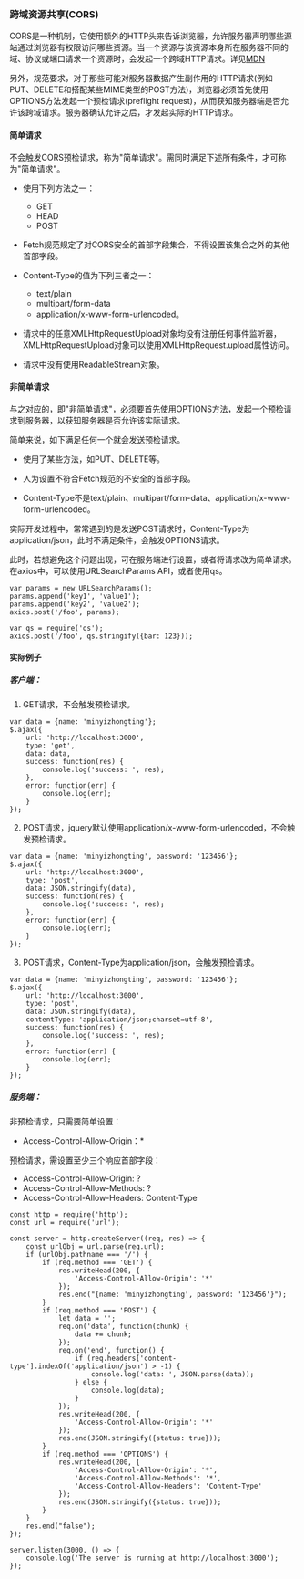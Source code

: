 ### 跨域资源共享(CORS)

CORS是一种机制，它使用额外的HTTP头来告诉浏览器，允许服务器声明哪些源站通过浏览器有权限访问哪些资源。当一个资源与该资源本身所在服务器不同的域、协议或端口请求一个资源时，会发起一个跨域HTTP请求。详见[MDN](https://developer.mozilla.org/zh-CN/docs/Web/HTTP/Access_control_CORS#%E8%8B%A5%E5%B9%B2%E8%AE%BF%E9%97%AE%E6%8E%A7%E5%88%B6%E5%9C%BA%E6%99%AF)


另外，规范要求，对于那些可能对服务器数据产生副作用的HTTP请求(例如PUT、DELETE和搭配某些MIME类型的POST方法)，浏览器必须首先使用OPTIONS方法发起一个预检请求(preflight request)，从而获知服务器端是否允许该跨域请求。服务器确认允许之后，才发起实际的HTTP请求。

#### 简单请求
不会触发CORS预检请求，称为"简单请求"。需同时满足下述所有条件，才可称为"简单请求"。
* 使用下列方法之一：
    - GET
    - HEAD
    - POST

* Fetch规范规定了对CORS安全的首部字段集合，不得设置该集合之外的其他首部字段。

* Content-Type的值为下列三者之一：
    - text/plain
    - multipart/form-data
    - application/x-www-form-urlencoded。

* 请求中的任意XMLHttpRequestUpload对象均没有注册任何事件监听器，XMLHttpRequestUpload对象可以使用XMLHttpRequest.upload属性访问。

* 请求中没有使用ReadableStream对象。

#### 非简单请求
与之对应的，即"非简单请求"，必须要首先使用OPTIONS方法，发起一个预检请求到服务器，以获知服务器是否允许该实际请求。 

简单来说，如下满足任何一个就会发送预检请求。

* 使用了某些方法，如PUT、DELETE等。

* 人为设置不符合Fetch规范的不安全的首部字段。

* Content-Type不是text/plain、multipart/form-data、application/x-www-form-urlencoded。

实际开发过程中，常常遇到的是发送POST请求时，Content-Type为application/json，此时不满足条件，会触发OPTIONS请求。

此时，若想避免这个问题出现，可在服务端进行设置，或者将请求改为简单请求。
在axios中，可以使用URLSearchParams API，或者使用qs。
```
var params = new URLSearchParams();
params.append('key1', 'value1');
params.append('key2', 'value2');
axios.post('/foo', params);
```
```
var qs = require('qs');
axios.post('/foo', qs.stringify({bar: 123}));
```

#### 实际例子

##### 客户端：

1. GET请求，不会触发预检请求。
```
var data = {name: 'minyizhongting'};
$.ajax({
    url: 'http://localhost:3000',
    type: 'get',
    data: data,
    success: function(res) {
        console.log('success: ', res);
    },
    error: function(err) {
        console.log(err);
    }
});
```
  
2. POST请求，jquery默认使用application/x-www-form-urlencoded，不会触发预检请求。
```
var data = {name: 'minyizhongting', password: '123456'};
$.ajax({
    url: 'http://localhost:3000',
    type: 'post',
    data: JSON.stringify(data),
    success: function(res) {
        console.log('success: ', res);
    },
    error: function(err) {
        console.log(err);
    }
});
```

3. POST请求，Content-Type为application/json，会触发预检请求。
```
var data = {name: 'minyizhongting', password: '123456'};
$.ajax({
    url: 'http://localhost:3000',
    type: 'post',
    data: JSON.stringify(data),
    contentType: 'application/json;charset=utf-8',
    success: function(res) {
        console.log('success: ', res);
    },
    error: function(err) {
        console.log(err);
    }
});
```


##### 服务端：

非预检请求，只需要简单设置：

- Access-Control-Allow-Origin：*

预检请求，需设置至少三个响应首部字段：

- Access-Control-Allow-Origin: ?
- Access-Control-Allow-Methods: ?
- Access-Control-Allow-Headers: Content-Type


```
const http = require('http');
const url = require('url');

const server = http.createServer((req, res) => {
    const urlObj = url.parse(req.url);
    if (urlObj.pathname === '/') {
        if (req.method === 'GET') {
            res.writeHead(200, {
                'Access-Control-Allow-Origin': '*'
            });
            res.end("{name: 'minyizhongting', password: '123456'}");
        }
        if (req.method === 'POST') {
            let data = '';
            req.on('data', function(chunk) {
                data += chunk;
            });
            req.on('end', function() {
                if (req.headers['content-type'].indexOf('application/json') > -1) {
                    console.log('data: ', JSON.parse(data));
                } else {
                    console.log(data);
                }
            });
            res.writeHead(200, {
                'Access-Control-Allow-Origin': '*'
            });
            res.end(JSON.stringify({status: true}));
        }
        if (req.method === 'OPTIONS') {
            res.writeHead(200, {
                'Access-Control-Allow-Origin': '*',
                'Access-Control-Allow-Methods': '*',
                'Access-Control-Allow-Headers': 'Content-Type'
            });
            res.end(JSON.stringify({status: true}));
        }
    }
    res.end("false");
});

server.listen(3000, () => {
    console.log('The server is running at http://localhost:3000');
});
```
